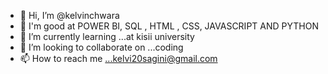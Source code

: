- 👋 Hi, I’m @kelvinchwara
- 👀 I'm good at POWER BI, SQL , HTML , CSS, JAVASCRIPT AND PYTHON 
- 🌱 I’m currently learning ...at kisii university
- 💞️ I’m looking to collaborate on ...coding
- 📫 How to reach me ...kelvi20sagini@gmail.com

<!---
kelvinchwara/kelvinchwara is a ✨ special ✨ repository because its `README.md` (this file) appears on your GitHub profile.
You can click the Preview link to take a look at your changes.
--->
